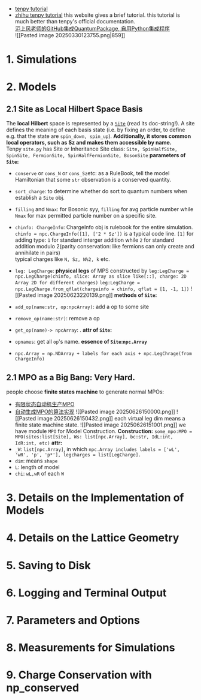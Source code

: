 - [tenpy tutorial](https://tenpy.readthedocs.io/en/latest/intro/model.html#what-is-a-model)
- [zhihu tenpy tutorial](https://zhuanlan.zhihu.com/p/714201120) this website gives a brief tutorial.
	this tutorial is much better than tenpy's official documentation.  
	[沪上风老师的GitHub集成QuantumPackage, 自用Python集成程序](https://github.com/Moke2001/QuantumPackage?tab=readme-ov-file)  
![[Pasted image 20250330123755.png|859]] 

# 1. Simulations

# 2. Models

## 2.1 Site as Local Hilbert Space Basis

The **local Hilbert** space is represented by a [`Site`](https://tenpy.readthedocs.io/en/latest/reference/tenpy.networks.site.Site.html#tenpy.networks.site.Site "tenpy.networks.site.Site") (read its doc-string!). A site defines the meaning of each basis state (i.e. by fixing an order, to define e.g. that the state are `spin_down, spin_up`). **Additionally, it stores common local operators, such as Sz and makes them accessible by name.**  
Tenpy `site.py` has Site or Inheritance Site class: `Site, SpinHalfSite, SpinSite, FermionSite, SpinHalfFermionSite, BosonSite` 
**parameters of `Site`:**
- `conserve` or `cons_N` or `cons_Sz`etc: as a RuleBook, tell the model Hamiltonian that some `str` observation is a conserved quantity. 
- `sort_charge`: to determine whether do sort to quantum numbers when establish a `Site` obj.
- `filling` and `Nmax`: for Bosonic syy, `filling` for avg particle number while `Nmax` for max permitted particle number on a specific site. 
- `chinfo: ChargeInfo`: ChargeInfo obj is rulebook for the entire simulation. 
	`chinfo = npc.ChargeInfo([1], ['2 * Sz'])` is a typical code line. 
	`[1]` for adding type: `1` for standard interger addition while `2` for standard addition modulo 2(parity conservation: like fermions can only create and annihilate in pairs)  
	typical charges like `N, Sz, N%2, k` etc. 
	
- `leg: LegCharge`: **physical legs** of MPS
	constructed by 
	`leg:LegCharge = npc.LegCharge(chinfo, slice: Array as slice like[::], charge: 2D Array 2D for different charges)`
	`leg:LegCharge = npc.LegCharge.from_qflat(chargeinfo = chinfo, qflat = [1, -1, 1])` 
	![[Pasted image 20250623220139.png]]
**methods of `Site`:**
- `add_op(name:str, op:npcArray)`: add a op to some site
- `remove_op(name:str)`: remove a op
- `get_op(name)-> npcArray`: .
**attr of `Site`:** 
- `opnames`: get all `op`'s name. 
**essence of `Site`:`npc.Array`**
- `npc.Array = np.NDArray + labels for each axis + npc.LegChrage(from ChargeInfo)`

## 2.1 MPO as a Big Bang: Very Hard.

people choose **finite states machine** to generate normal MPOs:
- [有限状态自动机生产MPO](https://zhuanlan.zhihu.com/p/382361509) 
- [自动生成MPO的算法实现](https://zhuanlan.zhihu.com/p/385274056) 
![[Pasted image 20250626150000.png]] 
![[Pasted image 20250626150432.png]] 
each virtual leg dim means a finite state machine state. 
![[Pasted image 20250626151001.png]] 
we have module `MPO` for Model Construction. 
**Construction:** `some_mpo:MPO = MPO(sites:list[Site], Ws: list[npc.Array], bc:str, IdL:int, IdR:int, etc)`
**attr:**
- `_W`: `list[npc.Array]`, in which `npc.Array includes labels = ['wL', 'wR', 'p', 'p*'], legcharges = list[LegCharge].`
- `dim`: means `shape`
- `L`: length of model
- `chi`: `wL,wR` of each `W`

# 3. Details on the Implementation of Models

# 4. Details on the Lattice Geometry

# 5. Saving to Disk

# 6. Logging and Terminal Output

# 7. Parameters and Options

# 8. Measurements for Simulations

# 9. Charge Conservation with np_conserved
